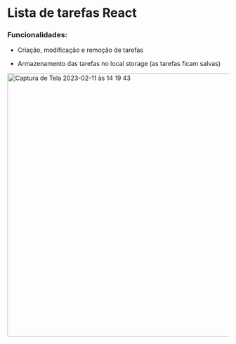 # Lista de tarefas React

### Funcionalidades:
<ul>
  <li><p>Criação, modificação e remoção de tarefas</p></li>
  <li><p>Armazenamento das tarefas no local storage (as tarefas ficam salvas)</p></li>
</ul>

<img width="600" alt="Captura de Tela 2023-02-11 às 14 19 43" src="https://user-images.githubusercontent.com/103901768/218271807-26eab8d1-2a9d-4f67-bc9c-e5895551a778.png">
